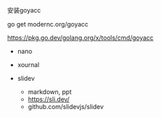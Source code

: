 

安装goyacc 

go get modernc.org/goyacc

https://pkg.go.dev/golang.org/x/tools/cmd/goyacc


+ nano
+ xournal

+ slidev
    + markdown, ppt
    + https://sli.dev/ 
    + github.com/slidevjs/slidev